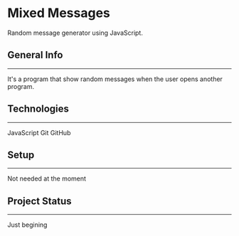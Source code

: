 # Mixed Messages

Random message generator using JavaScript.

## General Info
---
It's a program that show random messages when the user opens another program.

## Technologies
---
JavaScript
Git
GitHub

## Setup
---
Not needed at the moment

## Project Status
---
Just begining